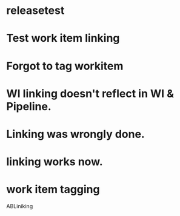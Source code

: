 # releasetest
# Test work item linking
# Forgot to tag workitem
# WI linking doesn't reflect in WI & Pipeline.
# Linking was wrongly done.
# linking works now.
# work item tagging

ABLiniking
